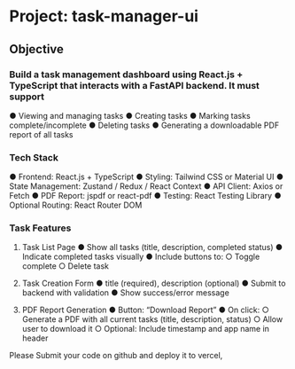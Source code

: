# Project: task-manager-ui

## Objective

### Build a task management dashboard using React.js + TypeScript that interacts with a FastAPI backend. It must support

● Viewing and managing tasks
● Creating tasks
● Marking tasks complete/incomplete
● Deleting tasks
● Generating a downloadable PDF report of all tasks

### Tech Stack

● Frontend: React.js + TypeScript
● Styling: Tailwind CSS or Material UI
● State Management: Zustand / Redux / React Context
● API Client: Axios or Fetch
● PDF Report: jspdf or react-pdf
● Testing: React Testing Library
● Optional Routing: React Router DOM

### Task Features

1. Task List Page
   ● Show all tasks (title, description, completed status)
   ● Indicate completed tasks visually
   ● Include buttons to:
   ○ Toggle complete
   ○ Delete task

2. Task Creation Form
   ● title (required), description (optional)
   ● Submit to backend with validation
   ● Show success/error message

3. PDF Report Generation
   ● Button: “Download Report”
   ● On click:
   ○ Generate a PDF with all current tasks (title, description, status)
   ○ Allow user to download it
   ○ Optional: Include timestamp and app name in header

Please Submit your code on github and deploy it to vercel,
